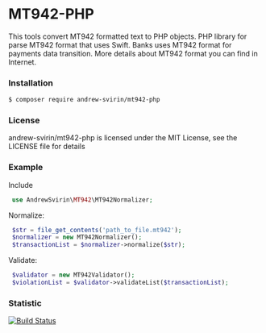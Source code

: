 # MT942-PHP
This tools convert MT942 formatted text to PHP objects. PHP library for parse MT942 format that uses Swift.
Banks uses MT942 format for payments data transition.
More details about MT942 format you can find in Internet.

### Installation
```bash
$ composer require andrew-svirin/mt942-php
```

### License
andrew-svirin/mt942-php is licensed under the MIT License, see the LICENSE file for details

### Example
Include
```php
 use AndrewSvirin\MT942\MT942Normalizer;
```
Normalize:
```php
 $str = file_get_contents('path_to_file.mt942');
 $normalizer = new MT942Normalizer();
 $transactionList = $normalizer->normalize($str);
```
Validate:
```php      
 $validator = new MT942Validator();
 $violationList = $validator->validateList($transactionList);
```

### Statistic
[![Build Status](https://travis-ci.org/andrew-svirin/mt942-php.svg?branch=master)](https://travis-ci.com/andrew-svirin/mt942-php)
